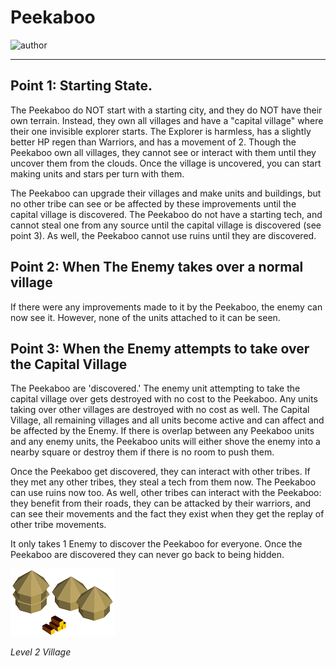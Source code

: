# Peekaboo

![author](https://img.shields.io/badge/author-LinneaBorealis%239858-%237289DA)

---

## Point 1: Starting State.

The Peekaboo do NOT start with a starting city, and they do NOT have their own terrain. Instead, they own all villages and have a "capital village" where their one invisible explorer starts. The Explorer is harmless, has a slightly better HP regen than Warriors, and has a movement of 2. Though the Peekaboo own all villages, they cannot see or interact with them until they uncover them from the clouds. Once the village is uncovered, you can start making units and stars per turn with them.  

The Peekaboo can upgrade their villages and make units and buildings, but no other tribe can see or be affected by these improvements until the capital village is discovered. The Peekaboo do not have a starting tech, and cannot steal one from any source until the capital village is discovered (see point 3). As well, the Peekaboo cannot use ruins until they are discovered.  

## Point 2: When The Enemy takes over a normal village

If there were any improvements made to it by the Peekaboo, the enemy can now see it. However, none of the units attached to it can be seen.

## Point 3: When the Enemy attempts to take over the Capital Village

The Peekaboo are 'discovered.' The enemy unit attempting to take the capital village over gets destroyed with no cost to the Peekaboo. Any units taking over other villages are destroyed with no cost as well. The Capital Village, all remaining villages and all units become active and can affect and be affected by the Enemy. If there is overlap between any Peekaboo units and any enemy units, the Peekaboo units will either shove the enemy into a nearby square or destroy them if there is no room to push them.  

Once the Peekaboo get discovered, they can interact with other tribes. If they met any other tribes, they steal a tech from them now. The Peekaboo can use ruins now too. As well, other tribes can interact with the Peekaboo: they benefit from their roads, they can be attacked by their warriors, and can see their movements and the fact they exist when they get the replay of other tribe movements.  

It only takes 1 Enemy to discover the Peekaboo for everyone. Once the Peekaboo are discovered they can never go back to being hidden.

![village](../images/peekaboo0.png)

*Level 2 Village*
